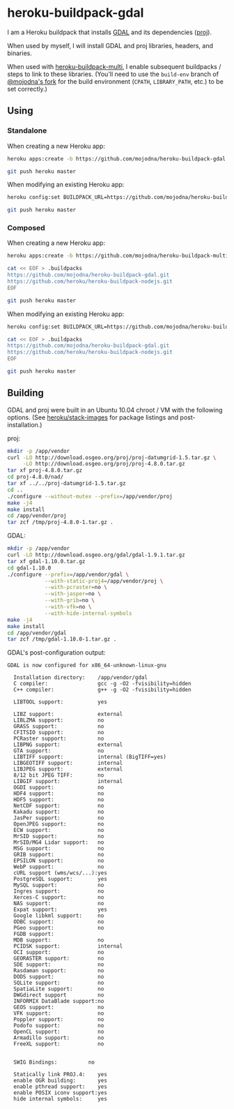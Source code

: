 # heroku-buildpack-gdal

I am a Heroku buildpack that installs [GDAL](http://www.gdal.org/) and its
dependencies ([proj](https://trac.osgeo.org/proj/)).

When used by myself, I will install GDAL and proj libraries, headers, and
binaries.

When used with
[heroku-buildpack-multi](https://github.com/ddollar/heroku-buildpack-multi),
I enable subsequent buildpacks / steps to link to these libraries.  (You'll
need to use the `build-env` branch of [@mojodna's
fork](https://github.com/mojodna/heroku-buildpack-multi/tree/build-env) for the
build environment (`CPATH`, `LIBRARY_PATH`, etc.) to be set correctly.)

## Using

### Standalone

When creating a new Heroku app:

```bash
heroku apps:create -b https://github.com/mojodna/heroku-buildpack-gdal.git

git push heroku master
```

When modifying an existing Heroku app:

```bash
heroku config:set BUILDPACK_URL=https://github.com/mojodna/heroku-buildpack-gdal.git

git push heroku master
```

### Composed

When creating a new Heroku app:

```bash
heroku apps:create -b https://github.com/mojodna/heroku-buildpack-multi.git#build-env

cat << EOF > .buildpacks
https://github.com/mojodna/heroku-buildpack-gdal.git
https://github.com/heroku/heroku-buildpack-nodejs.git
EOF

git push heroku master
```

When modifying an existing Heroku app:

```bash
heroku config:set BUILDPACK_URL=https://github.com/mojodna/heroku-buildpack-multi.git#build-env

cat << EOF > .buildpacks
https://github.com/mojodna/heroku-buildpack-gdal.git
https://github.com/heroku/heroku-buildpack-nodejs.git
EOF

git push heroku master
```

## Building

GDAL and proj were built in an Ubuntu 10.04 chroot / VM with the following
options.  (See [heroku/stack-images](https://github.com/heroku/stack-images)
for package listings and post-installation.)

proj:

```bash
mkdir -p /app/vendor
curl -LO http://download.osgeo.org/proj/proj-datumgrid-1.5.tar.gz \
     -LO http://download.osgeo.org/proj/proj-4.8.0.tar.gz
tar xf proj-4.8.0.tar.gz
cd proj-4.8.0/nad/
tar xf ../../proj-datumgrid-1.5.tar.gz
cd ..
./configure --without-mutex --prefix=/app/vendor/proj
make -j4
make install
cd /app/vendor/proj
tar zcf /tmp/proj-4.8.0-1.tar.gz .
```

GDAL:

```bash
mkdir -p /app/vendor
curl -LO http://download.osgeo.org/gdal/gdal-1.9.1.tar.gz
tar xf gdal-1.10.0.tar.gz
cd gdal-1.10.0
./configure --prefix=/app/vendor/gdal \
            --with-static-proj4=/app/vendor/proj \
            --with-pcraster=no \
            --with-jasper=no \
            --with-grib=no \
            --with-vfk=no \
            --with-hide-internal-symbols
make -j4
make install
cd /app/vendor/gdal
tar zcf /tmp/gdal-1.10.0-1.tar.gz .
```

GDAL's post-configuration output:

```
GDAL is now configured for x86_64-unknown-linux-gnu
 
  Installation directory:    /app/vendor/gdal
  C compiler:                gcc -g -O2 -fvisibility=hidden
  C++ compiler:              g++ -g -O2 -fvisibility=hidden
 
  LIBTOOL support:           yes
 
  LIBZ support:              external
  LIBLZMA support:           no
  GRASS support:             no
  CFITSIO support:           no
  PCRaster support:          no
  LIBPNG support:            external
  GTA support:               no
  LIBTIFF support:           internal (BigTIFF=yes)
  LIBGEOTIFF support:        internal
  LIBJPEG support:           external
  8/12 bit JPEG TIFF:        no
  LIBGIF support:            internal
  OGDI support:              no
  HDF4 support:              no
  HDF5 support:              no
  NetCDF support:            no
  Kakadu support:            no
  JasPer support:            no
  OpenJPEG support:          no
  ECW support:               no
  MrSID support:             no
  MrSID/MG4 Lidar support:   no
  MSG support:               no
  GRIB support:              no
  EPSILON support:           no
  WebP support:              no
  cURL support (wms/wcs/...):yes
  PostgreSQL support:        yes
  MySQL support:             no
  Ingres support:            no
  Xerces-C support:          no
  NAS support:               no
  Expat support:             yes
  Google libkml support:     no
  ODBC support:              no
  PGeo support:              no
  FGDB support:
  MDB support:               no
  PCIDSK support:            internal
  OCI support:               no
  GEORASTER support:         no
  SDE support:               no
  Rasdaman support:          no
  DODS support:              no
  SQLite support:            no
  SpatiaLite support:        no
  DWGdirect support          no
  INFORMIX DataBlade support:no
  GEOS support:              no
  VFK support:               no
  Poppler support:           no
  Podofo support:            no
  OpenCL support:            no
  Armadillo support:         no
  FreeXL support:            no
 
 
  SWIG Bindings:          no
 
  Statically link PROJ.4:    yes
  enable OGR building:       yes
  enable pthread support:    yes
  enable POSIX iconv support:yes
  hide internal symbols:     yes
```
